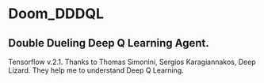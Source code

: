 # Doom_DDDQL
## Double Dueling Deep Q Learning Agent.
Tensorflow v.2.1.
Thanks to Thomas Simonini, Sergios Karagiannakos, Deep Lizard. They help me to understand Deep Q Learning.
